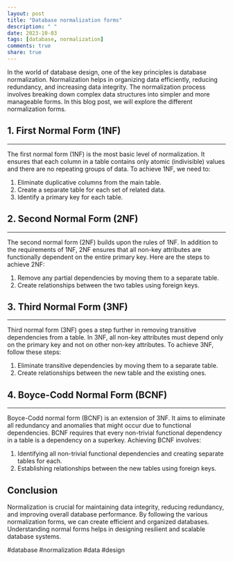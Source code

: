 ```yaml
---
layout: post
title: "Database normalization forms"
description: " "
date: 2023-10-03
tags: [database, normalization]
comments: true
share: true
---
```


In the world of database design, one of the key principles is database normalization. Normalization helps in organizing data efficiently, reducing redundancy, and increasing data integrity. The normalization process involves breaking down complex data structures into simpler and more manageable forms. In this blog post, we will explore the different normalization forms.

## 1. First Normal Form (1NF) #
------------------------------

The first normal form (1NF) is the most basic level of normalization. It ensures that each column in a table contains only atomic (indivisible) values and there are no repeating groups of data. To achieve 1NF, we need to:

1. Eliminate duplicative columns from the main table.
2. Create a separate table for each set of related data.
3. Identify a primary key for each table.

## 2. Second Normal Form (2NF) #
-------------------------------

The second normal form (2NF) builds upon the rules of 1NF. In addition to the requirements of 1NF, 2NF ensures that all non-key attributes are functionally dependent on the entire primary key. Here are the steps to achieve 2NF:

1. Remove any partial dependencies by moving them to a separate table.
2. Create relationships between the two tables using foreign keys.

## 3. Third Normal Form (3NF) #
------------------------------

Third normal form (3NF) goes a step further in removing transitive dependencies from a table. In 3NF, all non-key attributes must depend only on the primary key and not on other non-key attributes. To achieve 3NF, follow these steps:

1. Eliminate transitive dependencies by moving them to a separate table.
2. Create relationships between the new table and the existing ones.

## 4. Boyce-Codd Normal Form (BCNF) #
-----------------------------------

Boyce-Codd normal form (BCNF) is an extension of 3NF. It aims to eliminate all redundancy and anomalies that might occur due to functional dependencies. BCNF requires that every non-trivial functional dependency in a table is a dependency on a superkey. Achieving BCNF involves:

1. Identifying all non-trivial functional dependencies and creating separate tables for each.
2. Establishing relationships between the new tables using foreign keys.

## Conclusion
Normalization is crucial for maintaining data integrity, reducing redundancy, and improving overall database performance. By following the various normalization forms, we can create efficient and organized databases. Understanding normal forms helps in designing resilient and scalable database systems.

#database #normalization #data #design